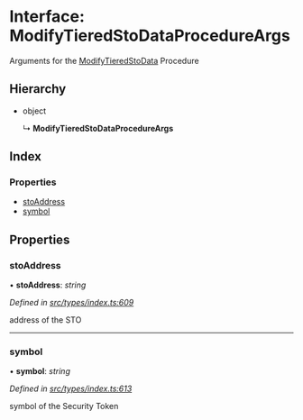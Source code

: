 # Interface: ModifyTieredStoDataProcedureArgs

Arguments for the [ModifyTieredStoData](../enums/_types_index_.proceduretype.md#modifytieredstodata) Procedure

## Hierarchy

- object

  ↳ **ModifyTieredStoDataProcedureArgs**

## Index

### Properties

- [stoAddress](_types_index_.modifytieredstodataprocedureargs.md#stoaddress)
- [symbol](_types_index_.modifytieredstodataprocedureargs.md#symbol)

## Properties

### stoAddress

• **stoAddress**: _string_

_Defined in [src/types/index.ts:609](https://github.com/PolymathNetwork/polymath-sdk/blob/d34930f/src/types/index.ts#L609)_

address of the STO

---

### symbol

• **symbol**: _string_

_Defined in [src/types/index.ts:613](https://github.com/PolymathNetwork/polymath-sdk/blob/d34930f/src/types/index.ts#L613)_

symbol of the Security Token
